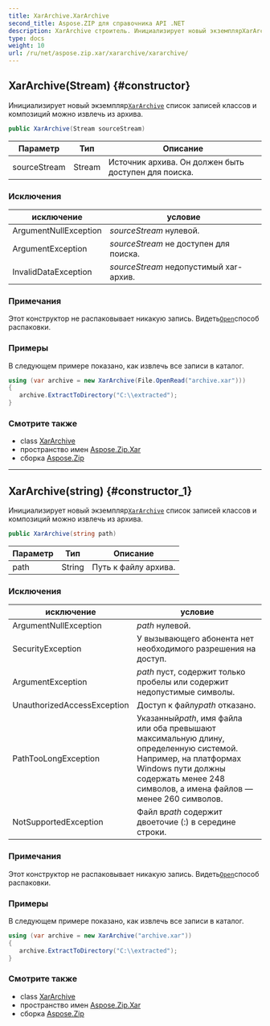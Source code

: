 ```yaml
---
title: XarArchive.XarArchive
second_title: Aspose.ZIP для справочника API .NET
description: XarArchive строитель. Инициализирует новый экземплярXarArchive список записей классов и композиций можно извлечь из архива.
type: docs
weight: 10
url: /ru/net/aspose.zip.xar/xararchive/xararchive/
---
```

## XarArchive(Stream) {#constructor}

Инициализирует новый экземпляр[`XarArchive`](../) список записей классов и композиций можно извлечь из архива.

```csharp
public XarArchive(Stream sourceStream)
```

| Параметр | Тип | Описание |
| --- | --- | --- |
| sourceStream | Stream | Источник архива. Он должен быть доступен для поиска. |

### Исключения

| исключение | условие |
| --- | --- |
| ArgumentNullException | *sourceStream* нулевой. |
| ArgumentException | *sourceStream* не доступен для поиска. |
| InvalidDataException | *sourceStream* недопустимый xar-архив. |

### Примечания

Этот конструктор не распаковывает никакую запись. Видеть[`Open`](../../xarfileentry/open/)способ распаковки.

### Примеры

В следующем примере показано, как извлечь все записи в каталог.

```csharp
using (var archive = new XarArchive(File.OpenRead("archive.xar")))
{
   archive.ExtractToDirectory("C:\\extracted");
}
```

### Смотрите также

* class [XarArchive](../)
* пространство имен [Aspose.Zip.Xar](../../xararchive/)
* сборка [Aspose.Zip](../../../)

---

## XarArchive(string) {#constructor_1}

Инициализирует новый экземпляр[`XarArchive`](../) список записей классов и композиций можно извлечь из архива.

```csharp
public XarArchive(string path)
```

| Параметр | Тип | Описание |
| --- | --- | --- |
| path | String | Путь к файлу архива. |

### Исключения

| исключение | условие |
| --- | --- |
| ArgumentNullException | *path* нулевой. |
| SecurityException | У вызывающего абонента нет необходимого разрешения на доступ. |
| ArgumentException | *path* пуст, содержит только пробелы или содержит недопустимые символы. |
| UnauthorizedAccessException | Доступ к файлу*path* отказано. |
| PathTooLongException | Указанный*path*, имя файла или оба превышают максимальную длину, определенную системой. Например, на платформах Windows пути должны содержать менее 248 символов, а имена файлов — менее 260 символов. |
| NotSupportedException | Файл в*path* содержит двоеточие (:) в середине строки. |

### Примечания

Этот конструктор не распаковывает никакую запись. Видеть[`Open`](../../xarfileentry/open/)способ распаковки.

### Примеры

В следующем примере показано, как извлечь все записи в каталог.

```csharp
using (var archive = new XarArchive("archive.xar")) 
{
   archive.ExtractToDirectory("C:\\extracted");
}
```

### Смотрите также

* class [XarArchive](../)
* пространство имен [Aspose.Zip.Xar](../../xararchive/)
* сборка [Aspose.Zip](../../../)


